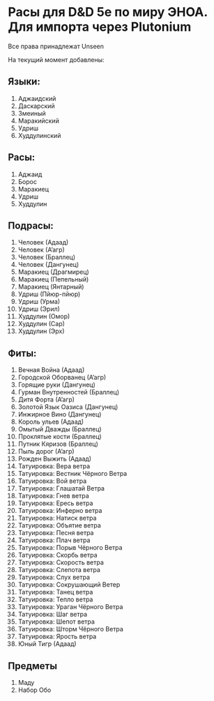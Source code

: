 # Расы для D&D 5e по миру ЭНОА. Для импорта через Plutonium

Все права принадлежат Unseen


На текущий момент добавлены:

## Языки:
1. Аджаидский
1. Даскарский
1. Змеиный
1. Маракийский
1. Удриш
1. Худдулинский

## Расы:
1. Аджаид
1. Борос
1. Маракиец
1. Удриш
1. Худдулин

## Подрасы:
1. Человек (Адаад)
1. Человек (А’агр)
1. Человек (Браллец)
1. Человек (Дангунец)
1. Маракиец (Драгмирец)
1. Маракиец (Пепельный)
1. Маракиец (Янтарный)
1. Удриш (Пйюр-пйюр)
1. Удриш (Урма)
1. Удриш (Эрил)
1. Худдулин (Омор)
1. Худдулин (Сар)
1. Худдулин (Эрх)

## Фиты:
1. Вечная Война (Адаад)
1. Городской Оборванец (А’агр)
1. Горящие руки (Дангунец)
1. Гурман Внутренностей (Браллец)
1. Дитя Форта (А’агр)
1. Золотой Язык Оазиса (Дангунец)
1. Инжирное Вино (Дангунец)
1. Король ульев (Адаад)
1. Омытый Дважды (Браллец)
1. Проклятые кости (Браллец)
1. Путник Кяризов (Браллец)
1. Пыль дорог (А’агр)
1. Рожден Выжить (Адаад)
1. Татуировка: Вера ветра
1. Татуировка: Вестник Чёрного Ветра
1. Татуировка: Вой ветра
1. Татуировка: Глашатай Ветра
1. Татуировка: Гнев ветра
1. Татуировка: Ересь ветра
1. Татуировка: Инферно ветра
1. Татуировка: Натиск ветра
1. Татуировка: Объятие ветра
1. Татуировка: Песня ветра
1. Татуировка: Плач ветра
1. Татуировка: Порыв Чёрного Ветра
1. Татуировка: Скорбь ветра
1. Татуировка: Скорость ветра
1. Татуировка: Слепота ветра
1. Татуировка: Слух ветра
1. Татуировка: Сокрушающий Ветер
1. Татуировка: Танец ветра
1. Татуировка: Тепло ветра
1. Татуировка: Ураган Чёрного Ветра
1. Татуировка: Шаг ветра
1. Татуировка: Шепот ветра
1. Татуировка: Шторм Чёрного Ветра
1. Татуировка: Ярость ветра
1. Юный Тигр (Адаад)

## Предметы
1. Маду
1. Набор Обо

